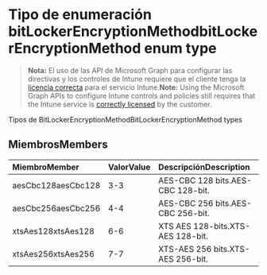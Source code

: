 # <a name="bitlockerencryptionmethod-enum-type"></a><span data-ttu-id="a5b72-101">Tipo de enumeración bitLockerEncryptionMethod</span><span class="sxs-lookup"><span data-stu-id="a5b72-101">bitLockerEncryptionMethod enum type</span></span>

> <span data-ttu-id="a5b72-102">**Nota:** El uso de las API de Microsoft Graph para configurar las directivas y los controles de Intune requiere que el cliente tenga la [licencia correcta](https://go.microsoft.com/fwlink/?linkid=839381) para el servicio Intune.</span><span class="sxs-lookup"><span data-stu-id="a5b72-102">**Note:** Using the Microsoft Graph APIs to configure Intune controls and policies still requires that the Intune service is [correctly licensed](https://go.microsoft.com/fwlink/?linkid=839381) by the customer.</span></span>

<span data-ttu-id="a5b72-103">Tipos de BitLockerEncryptionMethod</span><span class="sxs-lookup"><span data-stu-id="a5b72-103">BitLockerEncryptionMethod types</span></span>
## <a name="members"></a><span data-ttu-id="a5b72-104">Miembros</span><span class="sxs-lookup"><span data-stu-id="a5b72-104">Members</span></span>
|<span data-ttu-id="a5b72-105">Miembro</span><span class="sxs-lookup"><span data-stu-id="a5b72-105">Member</span></span>|<span data-ttu-id="a5b72-106">Valor</span><span class="sxs-lookup"><span data-stu-id="a5b72-106">Value</span></span>|<span data-ttu-id="a5b72-107">Descripción</span><span class="sxs-lookup"><span data-stu-id="a5b72-107">Description</span></span>|
|:---|:---|:---|
|<span data-ttu-id="a5b72-108">aesCbc128</span><span class="sxs-lookup"><span data-stu-id="a5b72-108">aesCbc128</span></span>|<span data-ttu-id="a5b72-109">3</span><span class="sxs-lookup"><span data-stu-id="a5b72-109">-3</span></span>|<span data-ttu-id="a5b72-110">AES-CBC 128 bits.</span><span class="sxs-lookup"><span data-stu-id="a5b72-110">AES-CBC 128-bit.</span></span>|
|<span data-ttu-id="a5b72-111">aesCbc256</span><span class="sxs-lookup"><span data-stu-id="a5b72-111">aesCbc256</span></span>|<span data-ttu-id="a5b72-112">4</span><span class="sxs-lookup"><span data-stu-id="a5b72-112">-4</span></span>|<span data-ttu-id="a5b72-113">AES-CBC 256 bits.</span><span class="sxs-lookup"><span data-stu-id="a5b72-113">AES-CBC 256-bit.</span></span>|
|<span data-ttu-id="a5b72-114">xtsAes128</span><span class="sxs-lookup"><span data-stu-id="a5b72-114">xtsAes128</span></span>|<span data-ttu-id="a5b72-115">6</span><span class="sxs-lookup"><span data-stu-id="a5b72-115">-6</span></span>|<span data-ttu-id="a5b72-116">XTS AES 128-bits.</span><span class="sxs-lookup"><span data-stu-id="a5b72-116">XTS-AES 128-bit.</span></span>|
|<span data-ttu-id="a5b72-117">xtsAes256</span><span class="sxs-lookup"><span data-stu-id="a5b72-117">xtsAes256</span></span>|<span data-ttu-id="a5b72-118">7</span><span class="sxs-lookup"><span data-stu-id="a5b72-118">-7</span></span>|<span data-ttu-id="a5b72-119">XTS-AES 256 bits.</span><span class="sxs-lookup"><span data-stu-id="a5b72-119">XTS-AES 256-bit.</span></span>|



